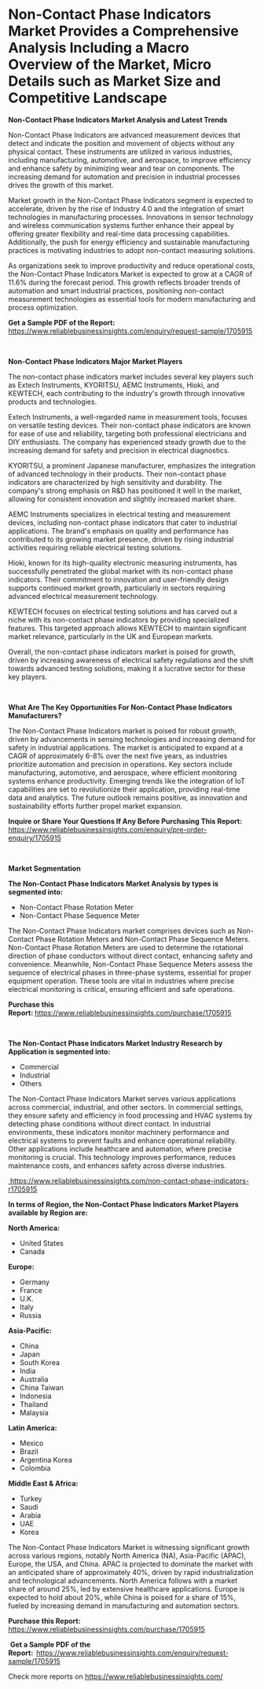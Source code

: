 <p><h1>Non-Contact Phase Indicators Market Provides a Comprehensive Analysis Including a Macro Overview of the Market, Micro Details such as Market Size and Competitive Landscape</h1></p><p><strong>Non-Contact Phase Indicators Market Analysis and Latest Trends</strong></p>
<p><p>Non-Contact Phase Indicators are advanced measurement devices that detect and indicate the position and movement of objects without any physical contact. These instruments are utilized in various industries, including manufacturing, automotive, and aerospace, to improve efficiency and enhance safety by minimizing wear and tear on components. The increasing demand for automation and precision in industrial processes drives the growth of this market.</p><p>Market growth in the Non-Contact Phase Indicators segment is expected to accelerate, driven by the rise of Industry 4.0 and the integration of smart technologies in manufacturing processes. Innovations in sensor technology and wireless communication systems further enhance their appeal by offering greater flexibility and real-time data processing capabilities. Additionally, the push for energy efficiency and sustainable manufacturing practices is motivating industries to adopt non-contact measuring solutions.</p><p>As organizations seek to improve productivity and reduce operational costs, the Non-Contact Phase Indicators Market is expected to grow at a CAGR of 11.6% during the forecast period. This growth reflects broader trends of automation and smart industrial practices, positioning non-contact measurement technologies as essential tools for modern manufacturing and process optimization.</p></p>
<p><strong>Get a Sample PDF of the Report:&nbsp;</strong> <a href="https://www.reliablebusinessinsights.com/enquiry/request-sample/1705915?utm_campaign=97&utm_medium=2&utm_source=Github&utm_content=ia&utm_term=10012025&utm_id=non-contact-phase-indicators">https://www.reliablebusinessinsights.com/enquiry/request-sample/1705915</a></p>
<p>&nbsp;</p>
<p><strong>Non-Contact Phase Indicators Major Market Players</strong></p>
<p><p>The non-contact phase indicators market includes several key players such as Extech Instruments, KYORITSU, AEMC Instruments, Hioki, and KEWTECH, each contributing to the industry's growth through innovative products and technologies.</p><p>Extech Instruments, a well-regarded name in measurement tools, focuses on versatile testing devices. Their non-contact phase indicators are known for ease of use and reliability, targeting both professional electricians and DIY enthusiasts. The company has experienced steady growth due to the increasing demand for safety and precision in electrical diagnostics.</p><p>KYORITSU, a prominent Japanese manufacturer, emphasizes the integration of advanced technology in their products. Their non-contact phase indicators are characterized by high sensitivity and durability. The company's strong emphasis on R&D has positioned it well in the market, allowing for consistent innovation and slightly increased market share.</p><p>AEMC Instruments specializes in electrical testing and measurement devices, including non-contact phase indicators that cater to industrial applications. The brand's emphasis on quality and performance has contributed to its growing market presence, driven by rising industrial activities requiring reliable electrical testing solutions.</p><p>Hioki, known for its high-quality electronic measuring instruments, has successfully penetrated the global market with its non-contact phase indicators. Their commitment to innovation and user-friendly design supports continued market growth, particularly in sectors requiring advanced electrical measurement technology.</p><p>KEWTECH focuses on electrical testing solutions and has carved out a niche with its non-contact phase indicators by providing specialized features. This targeted approach allows KEWTECH to maintain significant market relevance, particularly in the UK and European markets.</p><p>Overall, the non-contact phase indicators market is poised for growth, driven by increasing awareness of electrical safety regulations and the shift towards advanced testing solutions, making it a lucrative sector for these key players.</p></p>
<p>&nbsp;</p>
<p><strong>What Are The Key Opportunities For Non-Contact Phase Indicators Manufacturers?</strong></p>
<p><p>The Non-Contact Phase Indicators market is poised for robust growth, driven by advancements in sensing technologies and increasing demand for safety in industrial applications. The market is anticipated to expand at a CAGR of approximately 6-8% over the next five years, as industries prioritize automation and precision in operations. Key sectors include manufacturing, automotive, and aerospace, where efficient monitoring systems enhance productivity. Emerging trends like the integration of IoT capabilities are set to revolutionize their application, providing real-time data and analytics. The future outlook remains positive, as innovation and sustainability efforts further propel market expansion.</p></p>
<p><strong>Inquire or Share Your Questions If Any Before Purchasing This Report:</strong> <a href="https://www.reliablebusinessinsights.com/enquiry/pre-order-enquiry/1705915?utm_campaign=97&utm_medium=2&utm_source=Github&utm_content=ia&utm_term=10012025&utm_id=non-contact-phase-indicators">https://www.reliablebusinessinsights.com/enquiry/pre-order-enquiry/1705915</a></p>
<p>&nbsp;</p>
<p><strong>Market Segmentation</strong></p>
<p><strong>The Non-Contact Phase Indicators Market Analysis by types is segmented into:</strong></p>
<p><ul><li>Non-Contact Phase Rotation Meter</li><li>Non-Contact Phase Sequence Meter</li></ul></p>
<p><p>The Non-Contact Phase Indicators market comprises devices such as Non-Contact Phase Rotation Meters and Non-Contact Phase Sequence Meters. Non-Contact Phase Rotation Meters are used to determine the rotational direction of phase conductors without direct contact, enhancing safety and convenience. Meanwhile, Non-Contact Phase Sequence Meters assess the sequence of electrical phases in three-phase systems, essential for proper equipment operation. These tools are vital in industries where precise electrical monitoring is critical, ensuring efficient and safe operations.</p></p>
<p><strong>Purchase this Report:&nbsp;</strong><a href="https://www.reliablebusinessinsights.com/purchase/1705915?utm_campaign=97&utm_medium=2&utm_source=Github&utm_content=ia&utm_term=10012025&utm_id=non-contact-phase-indicators">https://www.reliablebusinessinsights.com/purchase/1705915</a></p>
<p>&nbsp;</p>
<p><strong>The Non-Contact Phase Indicators Market Industry Research by Application is segmented into:</strong></p>
<p><ul><li>Commercial</li><li>Industrial</li><li>Others</li></ul></p>
<p><p>The Non-Contact Phase Indicators Market serves various applications across commercial, industrial, and other sectors. In commercial settings, they ensure safety and efficiency in food processing and HVAC systems by detecting phase conditions without direct contact. In industrial environments, these indicators monitor machinery performance and electrical systems to prevent faults and enhance operational reliability. Other applications include healthcare and automation, where precise monitoring is crucial. This technology improves performance, reduces maintenance costs, and enhances safety across diverse industries.</p></p>
<p><a href="https://www.reliablebusinessinsights.com/non-contact-phase-indicators-r1705915?utm_campaign=97&utm_medium=2&utm_source=Github&utm_content=ia&utm_term=10012025&utm_id=non-contact-phase-indicators">&nbsp;https://www.reliablebusinessinsights.com/non-contact-phase-indicators-r1705915</a></p>
<p><strong>In terms of Region, the Non-Contact Phase Indicators Market Players available by Region are:</strong></p>
<p>
    <p> <strong> North America: </strong>
        <ul>
            <li>United States</li>
            <li>Canada</li>
        </ul>
        </p> 
    <p> <strong> Europe: </strong>
        <ul>
            <li>Germany</li>
            <li>France</li>
            <li>U.K.</li>
            <li>Italy</li>
            <li>Russia</li>
        </ul>
        </p> 
    <p> <strong> Asia-Pacific: </strong>
        <ul>
            <li>China</li>
            <li>Japan</li>
            <li>South Korea</li>
            <li>India</li>
            <li>Australia</li>
            <li>China Taiwan</li>
            <li>Indonesia</li>
            <li>Thailand</li>
            <li>Malaysia</li>
        </ul>
        </p> 
    <p> <strong> Latin America: </strong>
        <ul>
            <li>Mexico</li>
            <li>Brazil</li>
            <li>Argentina Korea</li>
            <li>Colombia</li>
        </ul>
        </p> 
    <p> <strong> Middle East & Africa: </strong>
        <ul>
            <li>Turkey</li>
            <li>Saudi</li>
            <li>Arabia</li>
            <li>UAE</li>
            <li>Korea</li>
        </ul>
    </p>
    </p>
<p><p>The Non-Contact Phase Indicators Market is witnessing significant growth across various regions, notably North America (NA), Asia-Pacific (APAC), Europe, the USA, and China. APAC is projected to dominate the market with an anticipated share of approximately 40%, driven by rapid industrialization and technological advancements. North America follows with a market share of around 25%, led by extensive healthcare applications. Europe is expected to hold about 20%, while China is poised for a share of 15%, fueled by increasing demand in manufacturing and automation sectors.</p></p>
<p><strong>Purchase this Report: </strong><a href="https://www.reliablebusinessinsights.com/purchase/1705915?utm_campaign=97&utm_medium=2&utm_source=Github&utm_content=ia&utm_term=10012025&utm_id=non-contact-phase-indicators">https://www.reliablebusinessinsights.com/purchase/1705915</a></p>
<p>&nbsp;<strong>Get a Sample PDF of the Report:&nbsp;&nbsp;</strong><a href="https://www.reliablebusinessinsights.com/enquiry/request-sample/1705915?utm_campaign=97&utm_medium=2&utm_source=Github&utm_content=ia&utm_term=10012025&utm_id=non-contact-phase-indicators">https://www.reliablebusinessinsights.com/enquiry/request-sample/1705915</a></p>
<p><strong></strong></p>
<p>Check more reports on <a href="https://www.reliablebusinessinsights.com/?utm_campaign=97&utm_medium=2&utm_source=Github&utm_content=ia&utm_term=10012025&utm_id=non-contact-phase-indicators">https://www.reliablebusinessinsights.com/</a></p>